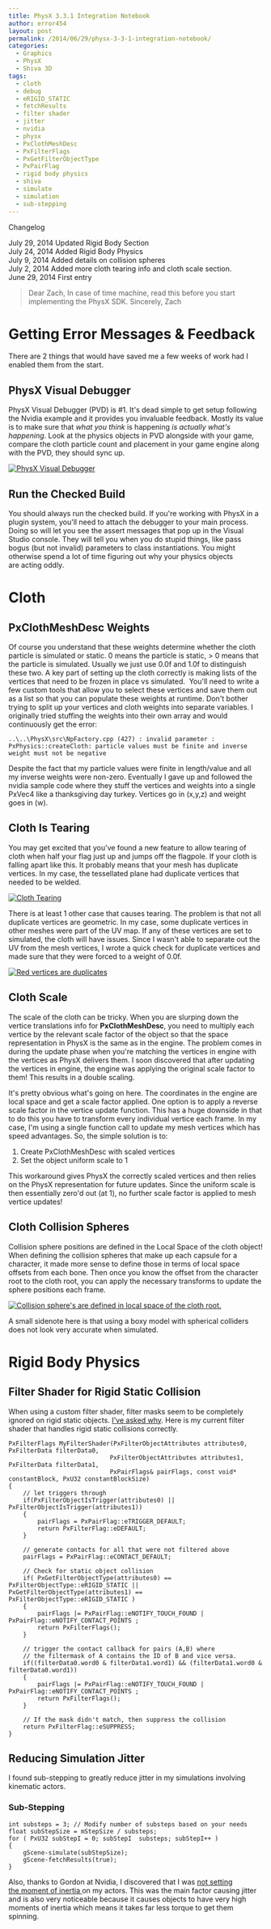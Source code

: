 ```yaml
---
title: PhysX 3.3.1 Integration Notebook
author: error454
layout: post
permalink: /2014/06/29/physx-3-3-1-integration-notebook/
categories:
  - Graphics
  - PhysX
  - Shiva 3D
tags:
  - cloth
  - debug
  - eRIGID_STATIC
  - fetchResults
  - filter shader
  - jitter
  - nvidia
  - physx
  - PxClothMeshDesc
  - PxFilterFlags
  - PxGetFilterObjectType
  - PxPairFlag
  - rigid body physics
  - shiva
  - simulate
  - simulation
  - sub-stepping
---
```

Changelog

July 29, 2014  Updated Rigid Body Section  
July 24, 2014  Added Rigid Body Physics  
July 9, 2014  Added details on collision spheres  
July 2, 2014  Added more cloth tearing info and cloth scale section.  
June 29, 2014  First entry

> Dear Zach, In case of time machine, read this before you start implementing the PhysX SDK. Sincerely, Zach
<!--more-->
# Getting Error Messages & Feedback

There are 2 things that would have saved me a few weeks of work had I enabled them from the start.

## PhysX Visual Debugger

PhysX Visual Debugger (PVD) is #1. It's dead simple to get setup following the Nvidia example and it provides you invaluable feedback. Mostly its value is to make sure that *what you think* is happening *is actually what's happening*. Look at the physics objects in PVD alongside with your game, compare the cloth particle count and placement in your game engine along with the PVD, they should sync up.

<a href='{{ site.url }}/assets/uploads/2014/06/pvd.jpg'><img src='{{ site.url }}/assets/uploads/2014/06/pvd-1024x520.jpg' alt='PhysX Visual Debugger'></a>



## Run the Checked Build

You should always run the checked build. If you're working with PhysX in a plugin system, you'll need to attach the debugger to your main process. Doing so will let you see the assert messages that pop up in the Visual Studio console. They will tell you when you do stupid things, like pass bogus (but not invalid) parameters to class instantiations. You might otherwise spend a lot of time figuring out why your physics objects are acting oddly.

# Cloth

## PxClothMeshDesc Weights

Of course you understand that these weights determine whether the cloth particle is simulated or static. 0 means the particle is static, > 0 means that the particle is simulated. Usually we just use 0.0f and 1.0f to distinguish these two. A key part of setting up the cloth correctly is making lists of the vertices that need to be frozen in place vs simulated.  You'll need to write a few custom tools that allow you to select these vertices and save them out as a list so that you can populate these weights at runtime. Don't bother trying to split up your vertices and cloth weights into separate variables. I originally tried stuffing the weights into their own array and would continuously get the error:

<pre><code>..\..\PhysX\src\NpFactory.cpp (427) : invalid parameter : PxPhysics::createCloth: particle values must be finite and inverse weight must not be negative</code></pre>

Despite the fact that my particle values were finite in length/value and all my inverse weights were non-zero. Eventually I gave up and followed the nvidia sample code where they stuff the vertices and weights into a single PxVec4 like a thanksgiving day turkey. Vertices go in (x,y,z) and weight goes in (w).

## Cloth Is Tearing

You may get excited that you've found a new feature to allow tearing of cloth when half your flag just up and jumps off the flagpole. If your cloth is falling apart like this. It probably means that your mesh has duplicate vertices. In my case, the tessellated plane had duplicate vertices that needed to be welded.

<a href='{{ site.url }}/assets/uploads/2014/06/tear.jpg'><img src='{{ site.url }}/assets/uploads/2014/06/tear-1024x525.jpg' alt='Cloth Tearing'></a>

There is at least 1 other case that causes tearing. The problem is that not all duplicate vertices are geometric. In my case, some duplicate vertices in other meshes were part of the UV map. If any of these vertices are set to simulated, the cloth will have issues. Since I wasn't able to separate out the UV from the mesh vertices, I wrote a quick check for duplicate vertices and made sure that they were forced to a weight of 0.0f.

<a href='{{ site.url }}/assets/uploads/2014/06/duplicate-verts.jpg'><img src='{{ site.url }}/assets/uploads/2014/06/duplicate-verts-1024x579.jpg' alt='Red vertices are duplicates'></a>

## Cloth Scale

The scale of the cloth can be tricky. When you are slurping down the vertice translations info for **PxClothMeshDesc**, you need to multiply each vertice by the relevant scale factor of the object so that the space representation in PhysX is the same as in the engine. The problem comes in during the update phase when you're matching the vertices in engine with the vertices as PhysX delivers them. I soon discovered that after updating the vertices in engine, the engine was applying the original scale factor to them! This results in a double scaling.

It's pretty obvious what's going on here. The coordinates in the engine are local space and get a scale factor applied. One option is to apply a reverse scale factor in the vertice update function. This has a huge downside in that to do this you have to transform every individual vertice each frame. In my case, I'm using a single function call to update my mesh vertices which has speed advantages. So, the simple solution is to:

1.  Create PxClothMeshDesc with scaled vertices
2.  Set the object uniform scale to 1

This workaround gives PhysX the correctly scaled vertices and then relies on the PhysX representation for future updates. Since the uniform scale is then essentially zero'd out (at 1), no further scale factor is applied to mesh vertice updates!

## Cloth Collision Spheres

Collision sphere positions are defined in the Local Space of the cloth object! When defining the collision spheres that make up each capsule for a character, it made more sense to define those in terms of local space offsets from each bone. Then once you know the offset from the character root to the cloth root, you can apply the necessary transforms to update the sphere positions each frame.

<a href='{{ site.url }}/assets/uploads/2014/06/collision-sphere.jpg'><img src='{{ site.url }}/assets/uploads/2014/06/collision-sphere-1024x576.jpg' alt='Collision sphere&apos;s are defined in local space of the cloth root.'></a>

A small sidenote here is that using a boxy model with spherical colliders does not look very accurate when simulated.

# Rigid Body Physics

## Filter Shader for Rigid Static Collision

When using a custom filter shader, filter masks seem to be completely ignored on rigid static objects. <a href="https://devtalk.nvidia.com/default/topic/763481/physx-and-physics-modeling/why-don-t-filter-flags-work-for-static-objects-physx-3-3-1-windows/" target="_blank">I've asked why</a>. Here is my current filter shader that handles rigid static collisions correctly.

<pre><code>PxFilterFlags MyFilterShader(PxFilterObjectAttributes attributes0, PxFilterData filterData0, 
                            PxFilterObjectAttributes attributes1, PxFilterData filterData1,
                            PxPairFlags& pairFlags, const void* constantBlock, PxU32 constantBlockSize)
{
    // let triggers through
    if(PxFilterObjectIsTrigger(attributes0) || PxFilterObjectIsTrigger(attributes1))
    {
        pairFlags = PxPairFlag::eTRIGGER_DEFAULT;
        return PxFilterFlag::eDEFAULT;
    }

    // generate contacts for all that were not filtered above
    pairFlags = PxPairFlag::eCONTACT_DEFAULT;

    // Check for static object collision
    if( PxGetFilterObjectType(attributes0) == PxFilterObjectType::eRIGID_STATIC || PxGetFilterObjectType(attributes1) == PxFilterObjectType::eRIGID_STATIC )
    {
        pairFlags |= PxPairFlag::eNOTIFY_TOUCH_FOUND | PxPairFlag::eNOTIFY_CONTACT_POINTS ;
        return PxFilterFlags();
    }

    // trigger the contact callback for pairs (A,B) where
    // the filtermask of A contains the ID of B and vice versa.
    if((filterData0.word0 & filterData1.word1) && (filterData1.word0 & filterData0.word1))
    {
        pairFlags |= PxPairFlag::eNOTIFY_TOUCH_FOUND | PxPairFlag::eNOTIFY_CONTACT_POINTS ;
        return PxFilterFlags();
    }

    // If the mask didn't match, then suppress the collision
    return PxFilterFlag::eSUPPRESS;
}</code></pre>

## Reducing Simulation Jitter

I found sub-stepping to greatly reduce jitter in my simulations involving kinematic actors.

### Sub-Stepping

<pre><code>int substeps = 3; // Modify number of substeps based on your needs
float subStepSize = mStepSize / substeps;
for ( PxU32 subStepI = 0; subStepI  substeps; subStepI++ )
{
    gScene-simulate(subStepSize);
    gScene-fetchResults(true);
}</code></pre>

Also, thanks to Gordon at Nvidia, I discovered that I was <a href="https://devtalk.nvidia.com/default/topic/763104/physx-and-physics-modeling/dynamic-kinematic-collision-jitter-on-physx-3-3-1-win-64-bit/" target="_blank">not setting the moment of inertia </a>on my actors. This was the main factor causing jitter and is also very noticeable because it causes objects to have very high moments of inertia which means it takes far less torque to get them spinning.
